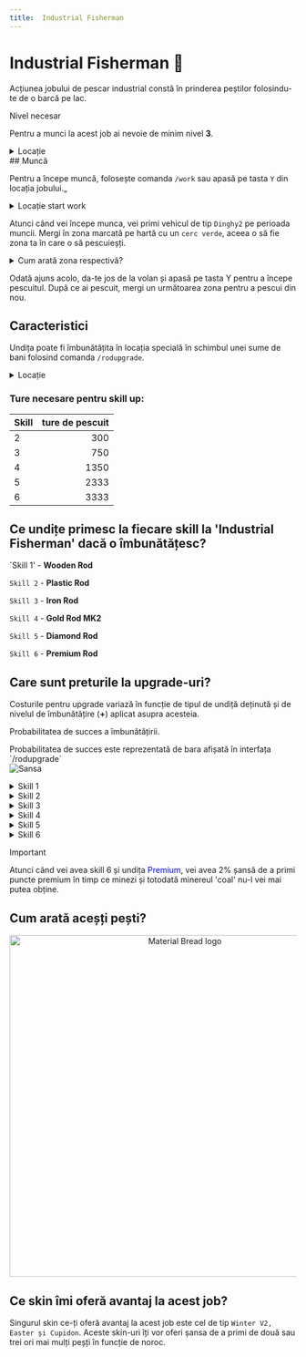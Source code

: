 ```yaml
---
title:  Industrial Fisherman 
---
```


# Industrial Fisherman 🎣

Acțiunea jobului de pescar industrial constă în prinderea peștilor folosindu-te de o barcă pe lac.

<div class="warning-container">
    <p class="title">Nivel necesar</p>
    <p class="description">Pentru a munci la acest job ai nevoie de minim nivel <strong>3</strong>.</p>
</div>

<details class="details custom-block">
    <summary>Locație</summary>
    <p>![Locatie](https://i.imgur.com/QFQUStO.png "Locație")</p>
</details>
## Muncă

Pentru a începe muncă, folosește comanda `/work` sau apasă pe tasta `Y` din locația jobului.„

<details class="details custom-block">
    <summary>Locație start work</summary>
    <p>![Locatie](https://i.imgur.com/BGL4fWD.png "Locație")</p>
</details>

Atunci când vei începe munca, vei primi  vehicul de tip `Dinghy2` pe perioada muncii. Mergi în zona marcată pe hartă cu un `cerc verde`, aceea o să fie zona ta în care o să pescuieșți.

<details class="details custom-block">
    <summary>Cum arată zona respectivă?</summary>
    <p>![Locatie](https://i.imgur.com/l3DZMvD.png "Locație")</p>
</details>

Odată ajuns acolo, da-te jos de la volan și apasă pe tasta Y pentru a începe pescuitul. După ce ai pescuit, mergi un următoarea zona pentru a pescui din nou.

## Caracteristici
Undița poate fi îmbunătățita în locația specială în schimbul unei sume de bani folosind comanda `/rodupgrade`.


<details class="details custom-block">
    <summary>Locație</summary>
    <p>![Locatie](https://i.imgur.com/F0dVdkt.png "Locație")</p>
</details>

### Ture necesare pentru skill up:

| Skill         | ture de pescuit  |
| ------------- | ----:  |
| 2             | 300 |
| 3             | 750 |
| 4             | 1350 |
| 5             | 2333 |
| 6             |3333 |

## Ce undițe primesc la fiecare skill la 'Industrial Fisherman' dacă o îmbunătățesc?

`Skill 1' - **Wooden Rod**

`Skill 2` - **Plastic Rod**

`Skill 3` - **Iron Rod**

`Skill 4` - **Gold Rod MK2**

`Skill 5` - **Diamond Rod**

`Skill 6` - **Premium Rod**

## Care sunt preturile la upgrade-uri?

Costurile pentru upgrade variază în funcție de tipul de undiță deținută și de nivelul de îmbunătățire (**+**) aplicat asupra acesteia.

<div class="danger-container">
    <p class="title">Probabilitatea de succes a îmbunătățirii.</p>
    <p class="description">Probabilitatea de succes este reprezentată de bara afișată în interfața `/rodupgrade` <br> <img src="https://i.imgur.com/4YTaKqm.png" alt="Sansa"></p>
</div>
<details class="details custom-block">
    <summary>Skill 1</summary>
    <p>Upgrade-ul +1 are un cost de `100.000$`</p>
    <p>Upgrade-ul +2 are un cost de `200.000$`</p>
    <p>Upgrade-ul +3 are un cost de `300.000$`</p>
    <p>Upgrade-ul +4 are un cost de `400.000$`</p>
    <p>Upgrade-ul +5 are un cost de `500.000$`</p>
    <p>Upgrade-ul +6 are un cost de `600.000$`</p>
    <p>Upgrade-ul +7 are un cost de `700.000$`</p>
    <p>Upgrade-ul +8 are un cost de `800.000$`</p>
    <p>Upgrade-ul +9 are un cost de `900.000$`</p>
    <p>Upgrade-ul pentru undița **Coal** va avea un cost de `2.500.000$` și va necesita 30 de minerale de tip <strong>Coal</strong></p>
</details>
<details class="details custom-block">
    <summary>Skill 2</summary>
    <p>Upgrade-ul +1 are un cost de `200.000$`</p>
    <p>Upgrade-ul +2 are un cost de `400.000$`</p>
    <p>Upgrade-ul +3 are un cost de `600.000$`</p>
    <p>Upgrade-ul +4 are un cost de `800.000$`</p>
    <p>Upgrade-ul +5 are un cost de `1.000.000$`</p>
    <p>Upgrade-ul +6 are un cost de `1.200.000$`</p>
    <p>Upgrade-ul +7 are un cost de `1.400.000$`</p>
    <p>Upgrade-ul +8 are un cost de `1.600.000$`</p>
    <p>Upgrade-ul +9 are un cost de `1.800.000$`</p>
    <p>Upgrade-ul pentru undița **Iron** va avea un cost de `5.000.000$` și va necesita 10 de minerale de tip <strong>Iron</strong></p>
</details>
<details class="details custom-block">
    <summary>Skill 3</summary>
    <p>Upgrade-ul +1 are un cost de `350.000$`</p>
    <p>Upgrade-ul +2 are un cost de `700.000$`</p>
    <p>Upgrade-ul +3 are un cost de `1.050.000$`</p>
    <p>Upgrade-ul +4 are un cost de `1.400.000$`</p>
    <p>Upgrade-ul +5 are un cost de `1.750.000$`</p>
    <p>Upgrade-ul +6 are un cost de `2.100.000$`</p>
    <p>Upgrade-ul +7 are un cost de `2.450.000$`</p>
    <p>Upgrade-ul +8 are un cost de `2.800.000$`</p>
    <p>Upgrade-ul +9 are un cost de `3.150.000$`</p>
    <p>Upgrade-ul pentru undița **Gold** va avea un cost de `10.000.000$` și va necesita 15 de minerale de tip <strong>Copper</strong></p>
</details>
<details class="details custom-block">
    <summary>Skill 4</summary>
    <p>Upgrade-ul +1 are un cost de `725.000$`</p>
    <p>Upgrade-ul +2 are un cost de `1.450.000$`</p>
    <p>Upgrade-ul +3 are un cost de `2.175.000$`</p>
    <p>Upgrade-ul +4 are un cost de `2.900.000$`</p>
    <p>Upgrade-ul +5 are un cost de `3.625.000$`</p>
    <p>Upgrade-ul +6 are un cost de `4.350.000$`</p>
    <p>Upgrade-ul +7 are un cost de `5.075.000$`</p>
    <p>Upgrade-ul +8 are un cost de `5.800.000$`</p>
    <p>Upgrade-ul +9 are un cost de `6.525.000$`</p>
    <p>Upgrade-ul pentru undița **Diamond** va avea un cost de `30.000.000$` și va necesita 17 de minerale de tip <strong>Gold</strong></p>
</details>
<details class="details custom-block">
    <summary>Skill 5</summary>
    <p>Upgrade-ul +1 are un cost de `1.000.000$`</p>
    <p>Upgrade-ul +2 are un cost de `2.000.000$`</p>
    <p>Upgrade-ul +3 are un cost de `3.000.000$`</p>
    <p>Upgrade-ul +4 are un cost de `4.000.000$`</p>
    <p>Upgrade-ul +5 are un cost de `5.000.000$`</p>
    <p>Upgrade-ul +6 are un cost de `6.000.000$`</p>
    <p>Upgrade-ul +7 are un cost de `7.000.000$`</p>
    <p>Upgrade-ul +8 are un cost de `8.000.000$`</p>
    <p>Upgrade-ul +9 are un cost de `9.000.000$`</p>
    <p>Upgrade-ul pentru undița **Premium** va avea un cost de `10.000.000$`, 100 de <span style="color:red">Premium Points</span> și va necesita 15 pesti de tip <strong>pilchard fish</strong></p>
</details>
<details class="details custom-block">
    <summary>Skill 6</summary>
 <p>Upgrade-ul +1 costă <span style="color: blue">150 BPoints</span></p>
    <p>Upgrade-ul +2 costă <span style="color: blue">300 BPoints</span></p>
    <p>Upgrade-ul +3 costă <span style="color: blue">450 BPoints</span></p>
    <p>Upgrade-ul +4 costă <span style="color: blue">600 BPoints</span></p>
    <p>Upgrade-ul +5 costă <span style="color: blue">750 BPoints</span></p>
    <p>Upgrade-ul +6 costă <span style="color: blue">900 BPoints</span></p>
    <p>Upgrade-ul +7 costă <span style="color: blue">1.050 BPoints</span></p>
    <p>Upgrade-ul +8 costă <span style="color: blue">1.200 BPoints</span></p>
    <p>Upgrade-ul +9 costă <span style="color: blue">1.350 BPoints</span></p>
</details>
<div class="important-container">
    <p class="title">Important</p>
    <p class="description">Atunci când vei avea skill 6 și undița <span style="color:blue">Premium</span>, vei avea 2% șansă de a primi puncte premium în timp ce minezi și totodată minereul 'coal' nu-l vei mai putea obține.</p>
</div>

## Cum arată aceșți pești?

<p align="center">
    <img width="600" src="https://i.imgur.com/OHiRYgC.png" alt="Material Bread logo">
</p>


## Ce skin îmi oferă avantaj la acest job?

Singurul skin ce-ți oferă avantaj la acest job este cel de tip `Winter V2, Easter și Cupidon`. Aceste skin-uri îți vor oferi șansa de a primi de două sau trei ori mai mulți peșți în funcție de noroc.
